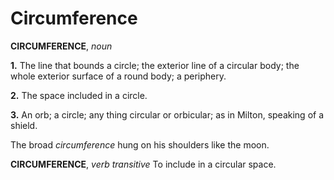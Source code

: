 # Circumference

**CIRCUMFERENCE**, _noun_

**1.** The line that bounds a circle; the exterior line of a circular body; the whole exterior surface of a round body; a periphery.

**2.** The space included in a circle.

**3.** An orb; a circle; any thing circular or orbicular; as in Milton, speaking of a shield.

The broad _circumference_ hung on his shoulders like the moon.

**CIRCUMFERENCE**, _verb transitive_ To include in a circular space.